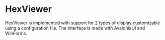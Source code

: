 # HexViewer
HexViewer is implemented with support for 2 types of display customizable using a configuration file. The interface is made with AvaloniaUI and WinForms.

